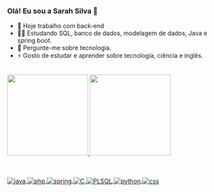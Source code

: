### Olá! Eu sou a Sarah Silva  👋

 <!-- <P align="left"> <img src="https://komarev.com/ghpvc/?username=sarah-leticia&color=green" aly="Profile views" /> </P> -->

- 🔭 Hoje trabalho com back-end
- 👩‍💻 Estudando SQL, banco de dados, modelagem de dados, Java e spring boot.
- 💬 Pergunte-me sobre tecnologia.
- ⚡ Gosto de estudar e aprender sobre tecnologia, ciência e inglês.

##
  <div>
    <a href="https://github.com/sarah-leticia">
    <img height="188cm" src="https://github-readme-stats.vercel.app/api?username=sarah-leticia&show_icons=true&theme=dracula&include_all_commits=true&count_private=true"/>
    <img height="188cm" src="https://github-readme-stats.vercel.app/api/top-langs/?username=sarah-leticia&layout=compact&langs_count=7&theme=dracula"/>
  </div>
     
##
 <div style= "display: inline_block"><br>
      <img align="center" alt="java" src="https://img.shields.io/badge/Java-ED8B00?style=for-the-badge&logo=openjdk&logoColor=white">
      <img align="center" alt="php" src="https://img.shields.io/badge/PHP-777BB4?style=for-the-badge&logo=php&logoColor=white">
       <img align="center"  alt="spring" src="https://img.shields.io/badge/Spring-6DB33F?style=for-the-badge&logo=spring&logoColor=white">
         <img align="center"  alt="C" src="https://img.shields.io/badge/C-00599C?style=for-the-badge&logo=c&logoColor=white">
          <img align="center"  alt="PLSQL" src="https://img.shields.io/badge/PLSQL-F80000?style=for-the-badge&logo=oracle&logoColor=black">
             <img align="center" alt="python" src="https://img.shields.io/badge/Python-14354C?style=for-the-badge&logo=python&logoColor=white">
         <! -- <img align="center" alt="html" src="https://img.shields.io/badge/HTML-239120?style=for-the-badge&logo=html5&logoColor=white">
           <img align="center" alt="css" src="https://img.shields.io/badge/CSS-239120?&style=for-the-badge&logo=css3&logoColor=white">
  </div>
  
